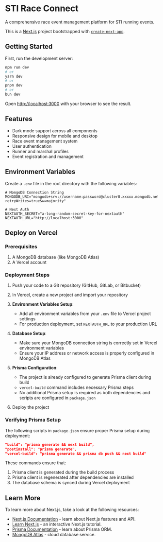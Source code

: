 # STI Race Connect

A comprehensive race event management platform for STI running events.

This is a [Next.js](https://nextjs.org) project bootstrapped with [`create-next-app`](https://nextjs.org/docs/app/api-reference/cli/create-next-app).

## Getting Started

First, run the development server:

```bash
npm run dev
# or
yarn dev
# or
pnpm dev
# or
bun dev
```

Open [http://localhost:3000](http://localhost:3000) with your browser to see the result.

## Features

- Dark mode support across all components
- Responsive design for mobile and desktop
- Race event management system
- User authentication
- Runner and marshal profiles
- Event registration and management

## Environment Variables

Create a `.env` file in the root directory with the following variables:

```
# MongoDB Connection String
MONGODB_URI="mongodb+srv://username:password@cluster0.xxxxx.mongodb.net/mydatabase?retryWrites=true&w=majority"

# Next Auth
NEXTAUTH_SECRET="a-long-random-secret-key-for-nextauth"
NEXTAUTH_URL="http://localhost:3000"
```

## Deploy on Vercel

### Prerequisites

1. A MongoDB database (like MongoDB Atlas)
2. A Vercel account

### Deployment Steps

1. Push your code to a Git repository (GitHub, GitLab, or Bitbucket)

2. In Vercel, create a new project and import your repository

3. **Environment Variables Setup**:

   - Add all environment variables from your `.env` file to Vercel project settings
   - For production deployment, set `NEXTAUTH_URL` to your production URL

4. **Database Setup**:

   - Make sure your MongoDB connection string is correctly set in Vercel environment variables
   - Ensure your IP address or network access is properly configured in MongoDB Atlas

5. **Prisma Configuration**:

   - The project is already configured to generate Prisma client during build
   - `vercel-build` command includes necessary Prisma steps
   - No additional Prisma setup is required as both dependencies and scripts are configured in `package.json`

6. Deploy the project

### Verifying Prisma Setup

The following scripts in `package.json` ensure proper Prisma setup during deployment:

```json
"build": "prisma generate && next build",
"postinstall": "prisma generate",
"vercel-build": "prisma generate && prisma db push && next build"
```

These commands ensure that:

1. Prisma client is generated during the build process
2. Prisma client is regenerated after dependencies are installed
3. The database schema is synced during Vercel deployment

## Learn More

To learn more about Next.js, take a look at the following resources:

- [Next.js Documentation](https://nextjs.org/docs) - learn about Next.js features and API.
- [Learn Next.js](https://nextjs.org/learn) - an interactive Next.js tutorial.
- [Prisma Documentation](https://www.prisma.io/docs) - learn about Prisma ORM.
- [MongoDB Atlas](https://www.mongodb.com/cloud/atlas) - cloud database service.
